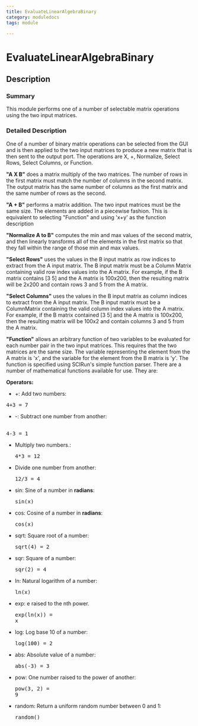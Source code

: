 ```yaml
---
title: EvaluateLinearAlgebraBinary
category: moduledocs
tags: module

---
```


# EvaluateLinearAlgebraBinary

## Description

### Summary

This module performs one of a number of selectable matrix operations using the two input matrices.

### Detailed Description

One of a number of binary matrix operations can be selected from the GUI and is then applied to the two input matrices to produce a new matrix that is then sent to the output port. The operations are X, +, Normalize, Select Rows, Select Columns, or Function.

**"A X B"** does a matrix multiply of the two matrices. The number of rows in the first matrix must match the number of columns in the second matrix. The output matrix has the same number of columns as the first matrix and the same number of rows as the second.

**"A + B"** performs a matrix addition. The two input matrices must be the same size. The elements are added in a piecewise fashion. This is equivalent to selecting "Function" and using 'x+y' as the function description

**"Normalize A to B"** computes the min and max values of the second matrix, and then linearly transforms all of the elements in the first matrix so that they fall within the range of those min and max values.

**"Select Rows"** uses the values in the B input matrix as row indices to extract from the A input matrix. The B input matrix must be a Column Matrix containing valid row index values into the A matrix. For example, if the B matrix contains [3 5] and the A matrix is 100x200, then the resulting matrix will be 2x200 and contain rows 3 and 5 from the A matrix.

**"Select Columns"** uses the values in the B input matrix as column indices to extract from the A input matrix. The B input matrix must be a ColumnMatrix containing the valid column index values into the A matrix. For example, if the B matrix contained [3 5] and the A matrix is 100x200, then the resulting matrix will be 100x2 and contain columns 3 and 5 from the A matrix.

**"Function"** allows an arbitrary function of two variables to be evaluated for each number pair in the two input matrices. This requires that the two matrices are the same size. The variable representing the element from the A matrix is 'x', and the variable for the element from the B matrix is 'y'. The function is specified using SCIRun's simple function parser. There are a number of mathematical functions available for use. They are:

**Operators:**

  * +: Add two numbers: 
<pre>
4+3 = 7
</pre>

  * -: Subtract one number from another: 
<pre> 
4-3 = 1 
</pre>

  * Multiply two numbers.: <pre>4*3 = 12</pre>

  * Divide one number from another: <pre>12/3 = 4</pre>

  * sin: Sine of a number in **radians**: <pre>sin(x)</pre>

  * cos: Cosine of a number in **radians**: <pre>cos(x)</pre>

  * sqrt: Square root of a number: <pre>sqrt(4) = 2</pre>

  * sqr: Square of a number: <pre>sqr(2) = 4</pre>

  * ln: Natural logarithm of a number: <pre>ln(x)</pre>

  * exp: e raised to the nth power. <pre>exp(ln(x)) = x</pre>

  * log: Log base 10 of a number: <pre>log(100) = 2</pre>

  * abs: Absolute value of a number: <pre>abs(-3) = 3</pre>

  * pow: One number raised to the power of another: <pre>pow(3, 2) = 9</pre>

  * random: Return a uniform random number between 0 and 1: <pre>random()</pre>

